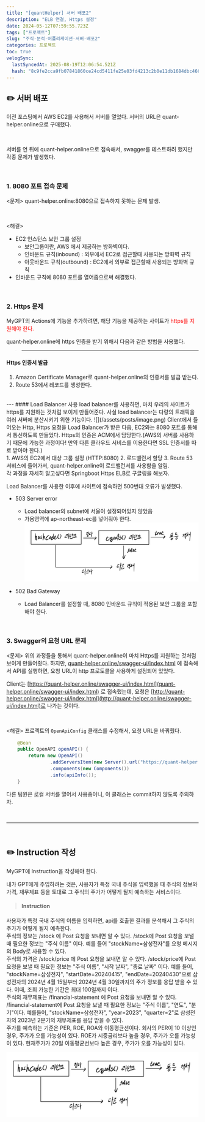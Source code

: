 ```yaml
---
title: "[quantHelper] 서버 배포2"
description: "ELB 연결, Https 설정"
date: 2024-05-12T07:59:55.723Z
tags: ["프로젝트"]
slug: "주식-분석-어플리케이션-서버-배포2"
categories: 프로젝트
toc: true
velogSync:
  lastSyncedAt: 2025-08-19T12:06:54.521Z
  hash: "8c9fe2cca9fb07841860ce24cd5411fe25e03fd4213c2b0e11db1684dbc46695"
---
```


## ✏️ 서버 배포
이전 포스팅에서 AWS EC2를 사용해서 서버를 열었다.
서버의 URL은 quant-helper.online으로 구매했다.

<br>

서버를 연 뒤에 quant-helper.online으로 접속해서, swagger를 테스트하려 했지만 각종 문제가 발생했다.

<br>

### 1. 8080 포트 접속 문제
<문제>
quant-helper.online:8080으로 접속하지 못하는 문제 발생.

<br>

<해결>
- EC2 인스턴스 보안 그룹 설정
   - 보안그룹이란, AWS 에서 제공하는 방화벽이다.
   - 인바운드 규칙(inbound) : 외부에서 EC2로 접근할때 사용되는 방화벽 규칙
   - 아웃바운드 규칙(outbound) : EC2에서 외부로 접근할때 사용되는 방화벽 규칙
- 인바운드 규칙에 8080 포트를 열어줌으로써 해결했다.

<br>

### 2. Https 문제
MyGPT의 Actions에 기능을 추가하려면, 해당 기능을 제공하는 사이트가 <span style = "color:red">https를 지원해야 한다.</span>

quant-helper.online에 https 인증을 받기 위해서 다음과 같은 방법을 사용했다.
> ---
#### Https 인증서 발급
1. Amazon Certificate Manager로 quant-helper.online의 인증서를 발급 받는다.
2. Route 53에서 레코드를 생성한다.
<br>
---
#### Load Balancer 사용
load balancer를 사용하면, 마치 우리의 사이트가 https를 지원하는 것처럼 보이게 만들어준다.
사실 load balancer는 다량의 트래픽을 여러 서버에 분산시키기 위한 기능이다.
![](/assets/posts/image.png)
Client에서 들어오는 Http, Https 요청을 Load Balancer가 받은 다음, EC2와는 8080 포트를 통해서 통신하도록 만들었다.
Https의 인증은 ACM에서 담당한다.(AWS의 서버를 사용하기 때문에 가능한 과정이다! 만약 다른 클라우드 서비스를 이용한다면 SSL 인증서를 따로 받아야 한다.)<br>
1. AWS의 EC2에서 대상 그룹 설정 (HTTP:8080)
2. 로드밸런서 할당
3. Route 53 서비스에 들어가서, quant-helper.online이 로드밸런서를 사용함을 알림.<br>
각 과정을 자세히 알고싶다면 Springboot Https ELB로 구글링을 해보자.

Load Balancer를 사용한 이후에 사이트에 접속하면 500번대 오류가 발생했다.
- 503 Server error
   - Load balancer의 subnet에 서울이 설정되어있지 않았음
   - 가용영역에 ap-northeast-ec를 넣어줘야 한다.![](/assets/posts/image.png)

- 502 Bad Gateway
   - Load Balancer를 설정할 때, 8080 인바운드 규칙이 적용된 보안 그룹을 포함해야 한다.

<br>

### 3. Swagger의 요청 URL 문제
<문제>
위의 과정들을 통해서 quant-helper.online이 마치 Https를 지원하는 것처럼 보이게 만들어줬다.
하지만, [quant-helper.online/swagger-ui/index.html](quant-helper.online/swagger-ui/index.html) 에 접속해서 API를 실행하면, 요청 URL이 http 프로토콜을 사용하게 설정되어 있었다.

Client는 [https://quant-helper.online/swagger-ui/index.html](quant-helper.online/swagger-ui/index.html) 로 접속했는데, 요청은 [http://quant-helper.online/swagger-ui/index.html](http://quant-helper.online/swagger-ui/index.html)로 나가는 것이다.

<br>

<해결>
프로젝트의 ```OpenApiConfig``` 클래스를 수정해서, 요청 URL을 바꿔줬다.

```java
    @Bean
    public OpenAPI openAPI() {
        return new OpenAPI()
                .addServersItem(new Server().url("https://quant-helper.online"))
                .components(new Components())
                .info(apiInfo());
    }
```

다른 팀원은 로컬 서버를 열어서 사용중이니, 이 클래스는 commit하지 않도록 주의하자.

<br>

---

<br>

## ✏️ Instruction 작성
MyGPT에 Instruction을 작성해야 한다.

내가 GPT에게 주입하려는 것은, 사용자가 특정 국내 주식을 입력했을 때 주식의 정보와 가격, 재무제표 등을 토대로 그 주식의 주가가 어떻게 될지 예측하는 서비스이다.
> #### Instruction 
사용자가 특정 국내 주식의 이름을 입력하면, api를 호출한 결과를 분석해서 그 주식의 주가가 어떻게 될지 예측한다.<br>
주식의 정보는 /stock 에 Post 요청을 보내면 알 수 있다.
/stock에 Post 요청을 보낼 때 필요한 정보는 "주식 이름" 이다.
예를 들어 "stockName=삼성전자"를 요청 메시지의 Body로 사용할 수 있다.<br>
주식의 가격은 /stock/price 에 Post 요청을 보내면 알 수 있다.
/stock/price에 Post 요청을 보낼 때 필요한 정보는 "주식 이름", "시작 날짜", "종료 날짜" 이다.
예를 들어, "stockName=삼성전자", "startDate=20240415", "endDate=20240430"으로 삼성전자의 2024년 4월 15일부터 2024년 4월 30일까지의 주가 정보를 응답 받을 수 있다.
이때, 조회 가능한 기간은 최대 100일까지 이다.<br>
주식의 재무제표는 /financial-statement 에 Post 요청을 보내면 알 수 있다.
/financial-statement에 Post 요청을 보낼 때 필요한 정보는 "주식 이름", "연도", "분기"이다.
예를들어, "stockName=삼성전자", "year=2023", "quarter=2"로 삼성전자의 2023년 2분기의 재무제표를 응답 받을 수 있다.<br>
주가를 예측하는 기준은 PER, ROE, ROA와 이동평균선이다.
회사의 PER이 10 이상인 경우, 주가가 오를 가능성이 있다.
ROE가 시중금리보다 높을 경우, 주가가 오를 가능성이 있다.
현재주가가 20일 이동평균선보다 높은 경우, 주가가 오를 가능성이 있다.

![](/assets/posts/image.png)





